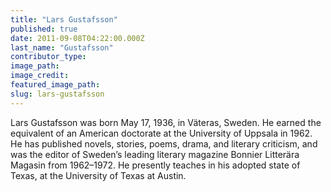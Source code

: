 ```yaml
---
title: "Lars Gustafsson"
published: true
date: 2011-09-08T04:22:00.000Z
last_name: "Gustafsson"
contributor_type:
image_path:
image_credit:
featured_image_path:
slug: lars-gustafsson
---
```


Lars Gustafsson was born May 17, 1936, in Väteras, Sweden. He earned the equivalent of an American doctorate at the University of Uppsala in 1962. He has published novels, stories, poems, drama, and literary criticism, and was the editor of Sweden’s leading literary magazine Bonnier Litterära Magasin from 1962–1972. He presently teaches in his adopted state of Texas, at the University of Texas at Austin.

